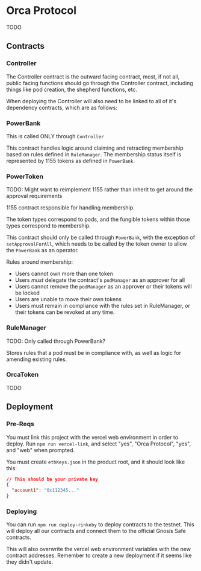 # Orca Protocol

TODO

## Contracts

### Controller

The Controller contract is the outward facing contract, most, if not all, public facing functions should go through the Controller contract, including things like pod creation, the shepherd functions, etc.

When deploying the Controller will also need to be linked to all of it's dependency contracts, which are as follows:

### PowerBank

This is called ONLY through `Controller`

This contract handles logic around claiming and retracting membership based on rules defined in `RuleManager`. The membership status itself is represented by 1155 tokens as defined in `PowerBank`.

### PowerToken

TODO: Might want to reimplement 1155 rather than inherit to get around the approval requirements

1155 contract responsible for handling membership.

The token types correspond to pods, and the fungible tokens within those types correspond to membership.

This contract should only be called through `PowerBank`, with the exception of `setApprovalForAll`, which needs to be called by the token owner to allow the `PowerBank` as an operator.

Rules around membership:

- Users cannot own more than one token
- Users _must_ delegate the contract's `podManager` as an approver for all
- Users cannot remove the `podManager` as an approver or their tokens will be locked
- Users are unable to move their own tokens
- Users must remain in compliance with the rules set in RuleManager, or their tokens can be revoked at any time.

### RuleManager

TODO: Only called through PowerBank?

Stores rules that a pod must be in compliance with, as well as logic for amending existing rules.

### OrcaToken

TODO

## Deployment

### Pre-Reqs

You must link this project with the vercel web environment in order to deploy. Run `npm run vercel-link`, and select "yes", "Orca Protocol", "yes", and "web" when prompted.

You must create `ethKeys.json` in the product root, and it should look like this:

```json
// This should be your private key
{
  "account1": "0x112345..."
}
```

### Deploying

You can run `npm run deploy-rinkeby` to deploy contracts to the testnet. This will deploy all our contracts and connect them to the official Gnosis Safe contracts.

This will also overwrite the vercel web environment variables with the new contract addresses. Remember to create a new deployment if it seems like they didn't update.
